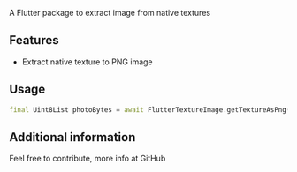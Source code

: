 A Flutter package to extract image from native textures

## Features

- Extract native texture to PNG image

## Usage

```dart
final Uint8List photoBytes = await FlutterTextureImage.getTextureAsPng(textureId, width, height);
```

## Additional information

Feel free to contribute, more info at GitHub